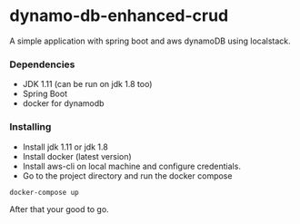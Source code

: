 # dynamo-db-enhanced-crud

A simple application with spring boot and aws dynamoDB using localstack. 

### Dependencies

* JDK 1.11 (can be run on jdk 1.8 too)
* Spring Boot
* docker for dynamodb

### Installing

* Install jdk 1.11 or jdk 1.8
* Install docker (latest version)
* Install aws-cli on local machine and configure credentials.
* Go to the project directory and run the docker compose
```
docker-compose up
```
After that your good to go.
